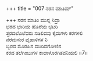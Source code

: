 +++
title = "007 ನರನ ಮಾತಿಮ್"

+++
ನರನ ಮಾತಿಂ ಮುನ್ನ ನಿದ್ರಾ  
ಭರದ ಭಾರಿಯ ಹೊರೆಯ ಭಟರಿ  
ತ್ತರದಲೊಲೆದರು ಸಡಿಲಿದವು ಕೈದುಗಳು ಕರಗಳಲಿ  
ನೆರೆದುಸುರ ವೈಹಾಳಿಗಳ ನಿ  
ಬ್ಬರದ ಮೊರಹಿನ ಮುರಿದಗೋಣಿನ  
ಕರದ ತಲೆಗಿಂಬುಗಳ ಕಾಲಾಳೊರಗಿತವನಿಯಲಿ     ॥7॥